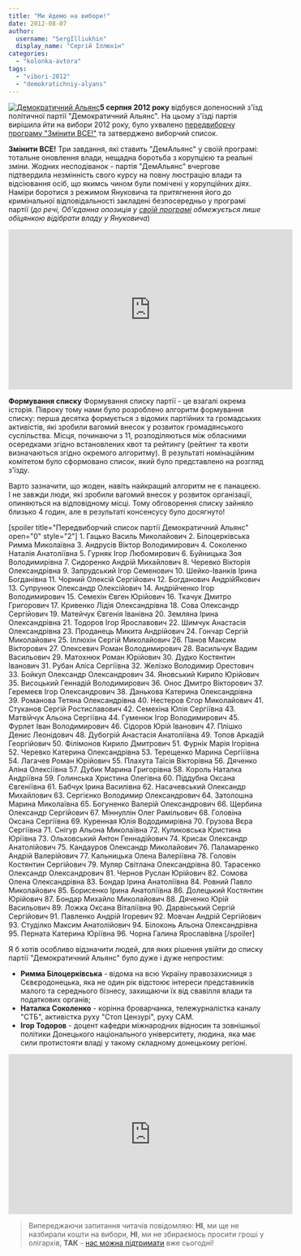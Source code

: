 ```yaml
---
title: "Ми йдемо на вибори!"
date: 2012-08-07
author: 
  username: "SergIlliukhin"
  display_name: "Сергій Іллюхін"
categories: 
  - "kolonka-avtora"
tags: 
  - "vibori-2012"
  - "demokratichniy-alyans"
---
```


[![](https://mpz.brovary.org/wp-content/uploads/2012/08/405492_4351618870435_1892298199_n.jpg "Демократичний Альянс")](https://mpz.brovary.org/wp-content/uploads/2012/08/405492_4351618870435_1892298199_n.jpg)**5 серпня 2012 року** відбувся доленосний з'їзд політичної партії "Демократичний Альянс". На цьому з'їзді партія вирішила йти на вибори 2012 року, було ухвалено [передвиборчу програму "Змінити ВСЕ!"](http://dem-alliance.org/news/programa-demokratichnogo-aljansu-zminiti-vse-.html "Змінити ВСЕ!") та затверджено виборчий список.

**Змінити ВСЕ!** Три завдання, які ставить "ДемАльянс" у своїй програмі: тотальне оновлення влади, нещадна боротьба з корупцією та реальні зміни. Жодних несподіванок - партія "ДемАльянс" вчергове підтвердила незмінність свого курсу на повну люстрацію влади та відсіювання осіб, що якимсь чином були помічені у корупційних діях. Наміри боротися з режимом Януковича та притягнення його до кримінальної відповідальності закладені безпосередньо у програмі партії (_до речі, Об'єданна опозиція у [своїй програмі](http://img.pravda.com.ua/files/0/0/za_prog.pdf) обмежується лише обіцянкою відібрати владу у Януковича_)

<iframe src="https://www.youtube.com/embed/OpayNp-XRlU" frameborder="0" width="560" height="315"></iframe>

**Формування списку** Формування списку партії - це взагалі окрема історія. Півроку тому нами було розроблено алгоритм формування списку: перша десятка формується з відомих партійних та громадських активістів, які зробили вагомий внесок у розвиток громадянського суспільства. Місця, починаючи з 11, розподіляються між обласними осередками згідно встановлених квот та рейтингу (рейтинг та квоти визначаються згідно окремого алгоритму). В результаті номінаційним комітетом було сформовано список, який було представлено на розгляд з'їзду.

Варто зазначити, що жоден, навіть найкращий алгоритм не є панацеєю. І не завжди люди, які зробили вагомий внесок у розвиток організації, опиняються на відповідному місці. Тому обговорення списку зайняло близько 4 годин, але в результаті консенсусу було досягнуто!

\[spoiler title="Передвиборчий список партії Демократичний Альянс" open="0" style="2"\] 1. Гацько Василь Миколайович 2. Білоцерківська Римма Миколаївна 3. Андрусів Віктор Володимирович 4. Соколенко Наталія Анатоліївна 5. Гурняк Ігор Любомирович 6. Буйницька Зоя Володимирівна 7. Сидоренко Андрій Михайлович 8. Черевко Вікторія Олександрівна 9. Запрудський Ігор Семенович 10. Шейко-Іванків Ірина Богданівна 11. Чорний Олексій Сергійович 12. Богданович АндрійЯкович 13. Супрунюк Олександр Олексійович 14. Андрійченко Ігор Володимирович 15. Семехін Євген Юрійович 16. Ткачук Дмитро Григорович 17. Кривенко Лідія Олександрівна 18. Сова Олександр Сергійович 19. Матейчук Євгенія Іванівна 20. Земляна Ірина Олександрівна 21. Тодоров Ігор Ярославович 22. Шимчук Анастасія Олександрівна 23. Проданець Микита Андрійович 24. Гончар Сергій Миколайович 25. Іллюхін Сергій Миколайович 26. Панов Максим Вікторович 27. Олексевич Роман Володимирович 28. Васильчук Вадим Васильович 29. Матохнюк Роман Юрійович 30. Дудко Костянтин Іванович 31. Рубан Аліса Сергіївна 32. Желізко Володимир Орестович 33. Бойкул Олександр Олександрович 34. Яновський Кирило Юрійович 35. Висоцький Геннадій Володимирович 36. Онос Дмитро Вікторович 37. Геремеєв Ігор Олександрович 38. Данькова Катерина Олександрівна 39. Романова Тетяна Олександрівна 40. Нестеров Єгор Миколайович 41. Стуканов Сергій Ростиславович 42. Семехіна Юлія Сергіївна 43. Матвійчук Альона Сергіївна 44. Гуменюк Ігор Володимирович 45. Фурлет Іван Володимирович 46. Сідоров Юрій Іванович 47. Плішко Денис Леонідович 48. Дубогрій Анастасія Анатоліївна 49. Топов Аркадій Георгійович 50. Філімонов Кирило Дмитрович 51. Фурнік Марія Ігорівна 52. Черевко Катерина Олександрівна 53. Терещенко Марина Сергіїівна 54. Лагачев Роман Юрійович 55. Плахута Таїсія Вікторівна 56. Дяченко Аліна Олексіївна 57. Дубик Марина Григорівна 58. Король Наталка Андріївна 59. Голинська Христина Олегівна 60. Піддубна Оксана Євгеніївна 61. Бабчук Ірина Василівна 62. Насачевський Олександр Михайлович 63. Сергієнко Володимир Олександрович 64. Затолошна Марина Миколаївна 65. Богуненко Валерій Олександрович 66. Щербина Олександр Сергійович 67. Міннуллін Олег Рамільович 68. Головіна Оксана Сергіївна 69. Куренная Юлія Вододимирівна 70. Грузова Вєра Сергіївна 71. Снігур Альона Миколаївна 72. Куликовська Кристина Юріївна 73. Ольховський Антон Геннадійович 74. Крисак Олександр Анатолійович 75. Кандауров Олександр Миколайович 76. Паламаренко Андрій Валерійович 77. Кальницька Олена Валеріївна 78. Головін Костянтин Сергійович 79. Муляр Світлана Олександрівна 80. Тарасенко Олександр Олександрович 81. Чернов Руслан Юрійович 82. Сомова Олена Олександрівна 83. Бондар Ірина Анатоліївна 84. Ровний Павло Миколайович 85. Борисенко Ірина Анатоліївна 86. Долецький Костянтин Юрійович 87. Бондар Михайло Миколайович 88. Дяченко Юрій Васильович 89. Ложка Оксана Віталіївна 90. Дарвінський Сергій Сергійович 91. Павленко Андрій Ігоревич 92. Мовчан Андрій Сергійович 93. Студілко Максим Анатолійович 94. Білоконь Альона Олександрівна 95. Перната Катерина Юріївна 96. Чорна Галина Ярославівна \[/spoiler\]

Я б хотів особливо відзначити людей, для яких рішення увійти до списку партії "Демократичний Альянс" було дуже і дуже непростим:

- **Римма Білоцерківська** - відома на всю Україну правозахисниця з Сєвєродонецька, яка не один рік відстоює інтереси представників малого та середнього бізнесу, захищаючи їх від свавілля влади та податкових органів;
- **Наталка Соколенко** - корінна броварчанка, тележурналістка каналу "СТБ", активістка руху "Стоп Цензурі", руху САМ.
- **Ігор Тодоров** - доцент кафедри міжнародних відносин та зовнішньої політики Донецького національного університету, людина, яка має сили протистояти владі у такому складному донецькому регіоні.

<iframe src="https://www.youtube.com/embed/QAdnWWOFEYM" frameborder="0" width="560" height="315"></iframe>

> Випереджаючи запитання читачів повідомляю: **НІ**, ми ще не назбирали кошти на вибори, **НІ**, ми не збираємось просити гроші у олігархів, **ТАК** - [нас можна підтримати](http://dem-alliance.org/pidtrimati "Підтримати ДемАльянс") вже сьогодні!

